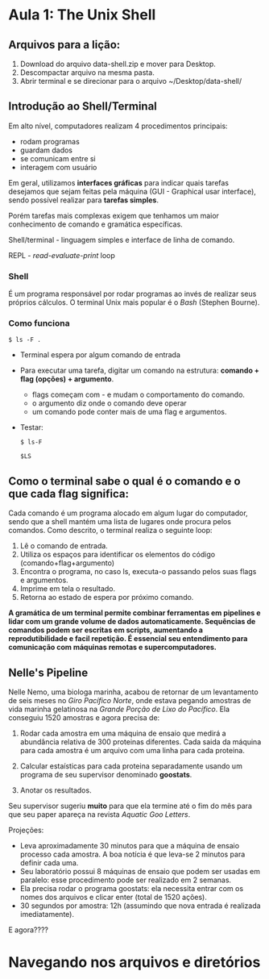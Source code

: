 # Aula 1: The Unix Shell

## Arquivos para a lição:

1. Download do arquivo data-shell.zip e mover para Desktop.
2. Descompactar arquivo na mesma pasta.
3. Abrir terminal e se direcionar para o arquivo ~/Desktop/data-shell/

## Introdução ao Shell/Terminal

Em alto nível, computadores realizam 4 procedimentos principais:

* rodam programas
* guardam dados
* se comunicam entre si
* interagem com usuário

Em geral, utilizamos **interfaces gráficas** para indicar quais tarefas desejamos que sejam feitas pela máquina (GUI - Graphical usar interface), sendo possível realizar para **tarefas simples**.  

Porém tarefas mais complexas exigem que tenhamos um maior conhecimento de comando e gramática específicas. 

Shell/terminal - linguagem simples e interface de linha de comando. 

REPL - _read-evaluate-print_ loop

### Shell

É um programa responsável por rodar programas ao invés de realizar seus próprios cálculos. O terminal Unix mais popular é o *Bash* (Stephen Bourne).

### Como funciona

    $ ls -F . 

* Terminal espera por algum comando de entrada
* Para executar uma tarefa, digitar um comando na estrutura: **comando + flag (opções) + argumento**.
  * flags começam com - e mudam o comportamento do comando.
  * o argumento diz onde o comando deve operar
  * um comando pode conter mais de uma flag e argumentos. 
* Testar:

      $ ls-F
      
      $LS
    
## Como o terminal sabe o qual é o comando e o que cada flag significa:

Cada comando é um programa alocado em algum lugar do computador, sendo que a shell mantém uma lista de lugares onde procura pelos comandos. Como descrito, o terminal realiza o seguinte loop:

1. Lê o comando de entrada.
2. Utiliza os espaços para identificar os elementos do código (comando+flag+argumento)
3. Encontra o programa, no caso ls, executa-o passando pelos suas flags e argumentos.
4. Imprime em tela o resultado. 
5. Retorna ao estado de espera por próximo comando. 

**A gramática de um terminal permite combinar ferramentas em pipelines e lidar com um grande volume de dados automaticamente. Sequências de comandos podem ser escritas em scripts, aumentando a reprodutibilidade e  facil repetição. É essencial seu entendimento para comunicação com máquinas remotas e supercomputadores.**


## Nelle's Pipeline

Nelle Nemo, uma biologa marinha, acabou de retornar de um levantamento de seis meses no _Giro Pacífico Norte_, onde estava pegando amostras de vida marinha gelatinosa na  _Grande Porção de Lixo do Pacífico_. Ela conseguiu 1520 amostras e agora precisa de:

1. Rodar cada amostra em uma máquina de ensaio que medirá a abundância relativa de 300 proteinas diferentes. Cada saida da máquina para cada amostra é um arquivo com uma linha para cada proteina. 

2. Calcular estaísticas para cada proteina separadamente usando um programa de seu supervisor denominado **goostats**.

3. Anotar os resultados. 


Seu supervisor sugeriu **muito** para que ela termine até o fim do mês para que seu paper apareça na revista _Aquatic Goo Letters_.

Projeções:

* Leva aproximadamente 30 minutos para que a máquina de ensaio processo cada amostra. A boa notícia é que leva-se 2 minutos para definir cada uma.
* Seu laboratório possui 8 máquinas de ensaio que podem ser usadas em paralelo: esse procedimento pode ser realizado em 2 semanas. 
* Ela precisa rodar o programa goostats: ela necessita entrar com os nomes dos arquivos e clicar enter (total de 1520 ações).
* 30 segundos por amostra: 12h (assumindo que nova entrada é realizada imediatamente).

E agora????

# Navegando nos arquivos e diretórios



